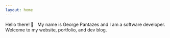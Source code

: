```yaml
---
layout: home
---
```


Hello there! 👋&nbsp;&nbsp;
My name is George Pantazes and I am a software developer.
Welcome to my website, portfolio, and dev blog.
